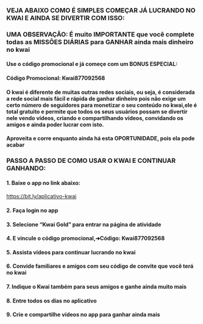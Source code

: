 
### VEJA ABAIXO COMO É SIMPLES COMEÇAR JÁ LUCRANDO NO KWAI  E AINDA SE DIVERTIR COM ISSO:
### UMA OBSERVAÇÃO: É muito IMPORTANTE que você complete todas as MISSÕES DIÁRIAS para GANHAR ainda mais dinheiro no kwai

#### Use o código promocional e já começe com um BONUS ESPECIAL: 
#### Código Promocional: Kwai877092568

#### O kwai é diferente de muitas outras redes sociais, ou seja, é considerada a rede social mais fácil e rápida de ganhar dinheiro pois não exige um certo número de seguidores para monetizar o seu conteúdo no kwai,ele é total gratuito e permite que todos os seus usuários possam se divertir nele vendo vídeos, criando e compartilhando vídeos, convidando os amigos e ainda poder lucrar com isto. 
#### Aproveita e corre enquanto ainda há esta OPORTUNIDADE, pois ela pode acabar


### PASSO A PASSO DE COMO USAR O KWAI E CONTINUAR GANHANDO:

#### 1. Baixe o app no link abaixo:
https://bit.ly/aplicativo-kwai

#### 2. Faça login no app

#### 3. Selecione “Kwai Gold” para entrar na página de atividade

#### 4. E vincule o código promocional,➜Código: Kwai877092568

#### 5. Assista vídeos para continuar lucrando no kwai

#### 6. Convide familiares e amigos com seu código de convite que você terá no kwai

#### 7. Indique o Kwai também para seus amigos e ganhe ainda muito mais

#### 8. Entre todos os dias no aplicativo 

#### 9. Crie e compartilhe vídeos no app para ganhar ainda mais
